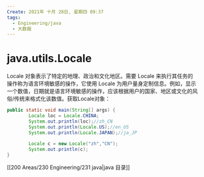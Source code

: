 ```yaml
---
Create: 2021年 十月 28日, 星期四 09:37
tags: 
  - Engineering/java
  - 大数据
---
```


# java.utils.Locale

Locale 对象表示了特定的地理、政治和文化地区。需要 Locale 来执行其任务的操作称为语言环境敏感的操作，它使用 Locale 为用户量身定制信息。例如，显示一个数值，日期就是语言环境敏感的操作，应该根据用户的国家、地区或文化的风俗/传统来格式化该数值。获取Locale对象：

```java
public static void main(String[] args) {
		Locale loc = Locale.CHINA;
		System.out.println(loc);//zh_CN
		System.out.println(Locale.US);//en_US
		System.out.println(Locale.JAPAN);//ja_JP
		
		Locale c = new Locale("zh","CN");
		System.out.println(c);
}
```

[[200 Areas/230 Engineering/231 java|java 目录]]